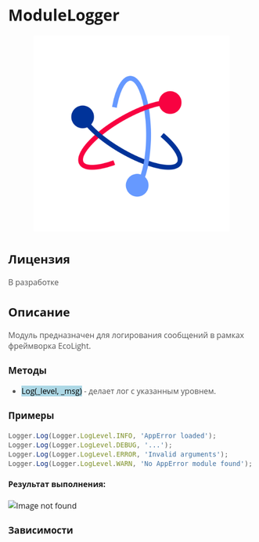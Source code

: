 <div style = "font-family: 'Open Sans', sans-serif; font-size: 16px">

# ModuleLogger

<div style = "color: #555">
    <p align="center">
    <img src="./res/logo.png" width="400" title="hover text">
    </p>
</div>

## Лицензия

<div style = "color: #555">

В разработке
</div>

## Описание
<div style = "color: #555">

Модуль предназначен для логирования сообщений в рамках фреймворка EcoLight.

</div>

### Методы
<div style = "color: #555">

- <mark style="background-color: lightblue">Log(_level, _msg)</mark> - делает лог с указанным уровнем.

</div>

### Примеры
<div style = "color: #555">

```js
Logger.Log(Logger.LogLevel.INFO, 'AppError loaded');
Logger.Log(Logger.LogLevel.DEBUG, '...');
Logger.Log(Logger.LogLevel.ERROR, 'Invalid arguments');
Logger.Log(Logger.LogLevel.WARN, 'No AppError module found');

```

</div>

#### Результат выполнения:

<div align='left'>
    <img src="" alt="Image not found">
</div>

### Зависимости
<div style = "color: #555">

</div>

</div>
